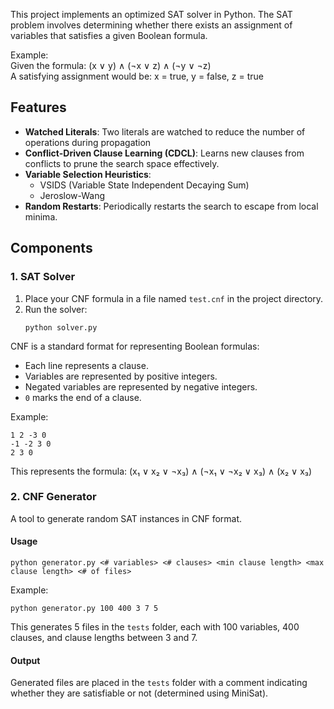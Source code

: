 This project implements an optimized SAT solver in Python. The SAT problem involves determining whether there exists an assignment of variables that satisfies a given Boolean formula.

Example:  
Given the formula: (x ∨ y) ∧ (¬x ∨ z) ∧ (¬y ∨ ¬z)  
A satisfying assignment would be: x = true, y = false, z = true  
## Features

- **Watched Literals**: Two literals are watched to reduce the number of operations during propagation
- **Conflict-Driven Clause Learning (CDCL)**: Learns new clauses from conflicts to prune the search space effectively.
- **Variable Selection Heuristics**:
  - VSIDS (Variable State Independent Decaying Sum)
  - Jeroslow-Wang
- **Random Restarts**: Periodically restarts the search to escape from local minima.

## Components

### 1. SAT Solver
1. Place your CNF formula in a file named `test.cnf` in the project directory.
2. Run the solver:
   ```
   python solver.py  
   ```

CNF is a standard format for representing Boolean formulas:
- Each line represents a clause.
- Variables are represented by positive integers.
- Negated variables are represented by negative integers.
- `0` marks the end of a clause.

Example:
```
1 2 -3 0
-1 -2 3 0
2 3 0
```
This represents the formula: (x₁ ∨ x₂ ∨ ¬x₃) ∧ (¬x₁ ∨ ¬x₂ ∨ x₃) ∧ (x₂ ∨ x₃)

### 2. CNF Generator

A tool to generate random SAT instances in CNF format.

#### Usage

```
python generator.py <# variables> <# clauses> <min clause length> <max clause length> <# of files>
```

Example:
```
python generator.py 100 400 3 7 5
```
This generates 5 files in the `tests` folder, each with 100 variables, 400 clauses, and clause lengths between 3 and 7.

#### Output

Generated files are placed in the `tests` folder with a comment indicating whether they are satisfiable or not (determined using MiniSat).

